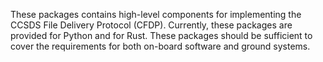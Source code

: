 These packages contains high-level components for implementing the CCSDS
File Delivery Protocol (CFDP). Currently, these packages are provided for Python and for Rust.
These packages should be sufficient to cover the requirements for both on-board software
and ground systems.
